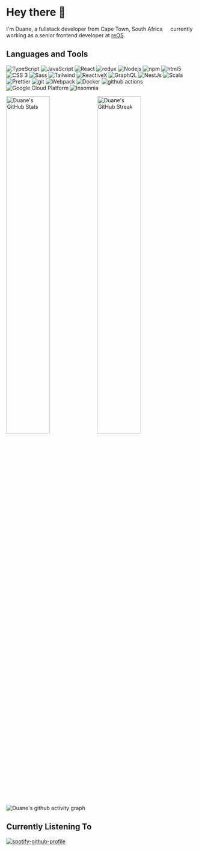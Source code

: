 # Hey there :wave:

I'm Duane, a fullstack developer from Cape Town, South Africa <img src="https://cdn-icons-png.flaticon.com/512/197/197562.png" width="13"/>  currently working as a senior frontend developer at [reOS](https://reos.co.za/).

## Languages and Tools
<p>
  <img alt="TypeScript" src="https://img.shields.io/badge/-TypeScript-007ACC?style=flat-square&logo=typescript&logoColor=white" />
  <img alt="JavaScript" src="https://img.shields.io/badge/JavaScript-F7DF1E?style=flat-square&logo=typescript&logoColor=white" />
  <img alt="React" src="https://img.shields.io/badge/-React-45b8d8?style=flat-square&logo=react&logoColor=white" />
  <img alt="redux" src="https://img.shields.io/badge/-Redux-764ABC?style=flat-square&logo=redux&logoColor=white" />
  <img alt="Nodejs" src="https://img.shields.io/badge/-Nodejs-43853d?style=flat-square&logo=Node.js&logoColor=white" />
  <img alt="npm" src="https://img.shields.io/badge/-NPM-CB3837?style=flat-square&logo=npm&logoColor=white" />
  <img alt="html5" src="https://img.shields.io/badge/-HTML5-E34F26?style=flat-square&logo=html5&logoColor=white" />
  <img alt="CSS 3" src="https://img.shields.io/badge/CSS3-1572B6?style=flat-square&logo=Node.js&logoColor=white" />
  <img alt="Sass" src="https://img.shields.io/badge/-Sass-CC6699?style=flat-square&logo=sass&logoColor=white" />
  <img alt="Tailwind" src="https://img.shields.io/badge/Tailwind_CSS-38B2AC?style=flat-square&logo=Node.js&logoColor=white" />
  <img alt="ReactiveX" src="https://img.shields.io/badge/-RxJs-B7178C?style=flat-square&logo=reactivex&logoColor=white" />
  <img alt="GraphQL" src="https://img.shields.io/badge/-GraphQL-E10098?style=flat-square&logo=graphql&logoColor=white" />
  <img alt="NestJs" src="https://img.shields.io/badge/-NestJs-ea2845?style=flat-square&logo=nestjs&logoColor=white" />
  <img alt="Scala" src="https://img.shields.io/badge/-Scala-861f15?style=flat-square&logo=scala&logoColor=white" />
  <img alt="Prettier" src="https://img.shields.io/badge/-Prettier-F7B93E?style=flat-square&logo=prettier&logoColor=white" />
  <img alt="git" src="https://img.shields.io/badge/-Git-F05032?style=flat-square&logo=git&logoColor=white" />
  <img alt="Webpack" src="https://img.shields.io/badge/-Webpack-8DD6F9?style=flat-square&logo=webpack&logoColor=white" /> 
  <img alt="Docker" src="https://img.shields.io/badge/-Docker-46a2f1?style=flat-square&logo=docker&logoColor=white" />
  <img alt="github actions" src="https://img.shields.io/badge/-Github_Actions-2088FF?style=flat-square&logo=github-actions&logoColor=white" />
  <img alt="Google Cloud Platform" src="https://img.shields.io/badge/-Google_Cloud_Platform-1a73e8?style=flat-square&logo=google-cloud&logoColor=white" />
  <img alt="Insomnia" src="https://img.shields.io/badge/-Insomnia-5849BE?style=flat-square&logo=insomnia&logoColor=white" />
</p>

<img alt="Duane's GitHub Stats" width="48%" src="https://github-readme-stats.vercel.app/api?username=duanecilliers&theme=radical&show_icons=true&count_private=true&hide_border=true"><img alt="Duane's GitHub Streak" width="48%" src="https://github-readme-streak-stats.herokuapp.com?user=duanecilliers&theme=radical&date_format=M%20j%5B%2C%20Y%5D&hide_border=true">

<!-- [![Duane's Top Langs](https://github-readme-stats.vercel.app/api/top-langs/?username=duanecilliers&theme=radical&count_private=true&hide=php&hide_border=true)](https://github.com/anuraghazra/github-readme-stats) -->

![Duane's github activity graph](https://activity-graph.herokuapp.com/graph?username=duanecilliers&hide_border=true&hide_title=true&theme=github&bg_color=141321&line=d83a7c&point=f8d847)

## Currently Listening To
[![spotify-github-profile](https://spotify-github-profile.vercel.app/api/view?uid=duanecilliers&cover_image=true&theme=natemoo-re&bar_color=53b14f&bar_color_cover=true)](https://github.com/kittinan/spotify-github-profile)

<!-- [![Duane's wakatime stats](https://github-readme-stats.vercel.app/api/wakatime?username=duane_reos&theme=radical)](https://github.com/anuraghazra/github-readme-stats) -->


<!--
**duanecilliers/duanecilliers** is a ✨ _special_ ✨ repository because its `README.md` (this file) appears on your GitHub profile.

Here are some ideas to get you started:

- 🔭 I’m currently working on ...
- 🌱 I’m currently learning ...
- 👯 I’m looking to collaborate on ...
- 🤔 I’m looking for help with ...
- 💬 Ask me about ...
- 📫 How to reach me: ...
- 😄 Pronouns: ...
- ⚡ Fun fact: ...
-->
